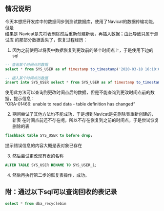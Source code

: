 ## 情况说明
今天本想把开发库中的数据同步到测试数据库，使用了Navicat的数据传输功能，但是  
结果是 Navicat是先将表删除然后重新创建新表，再插入数据；由此导致只属于测试库
的那部分数据丢失了，恢复过程经历：

1. 因为之前使用过将表中数据恢复到更改前的某个时间点上，于是使用下边的sql 

```sql
-- 查询某个时间点的数据
select * from SYS_USER as of timestamp to_timestamp('2020-03-18 16:10:00', 'yyyy-MM-dd HH24:mi:ss')

-- 插入某个时间点的数据
insert into SYS_USER select * from SYS_USER as of timestamp to_timestamp('2020-03-18 16:10:00', 'yyyy-MM-dd HH24:mi:ss');
```
使用此方法可以查询到更改时间点后的数据，但是不能查询到更改时间点前的数据，提示信息：  
“ORA-01466: unable to read data - table definition has changed”

2. 期间尝试了其他方法均不能成功，于是想到Navicat是先删除表重新创建的，新表
   在时间点前还不存在呢，所以不存在恢复到之前的时间点，于是尝试恢复删除的表

```sql
flashback table SYS_USER to before drop;
```

提示错误信息的内容大概是表对象已存在

3. 然后尝试更改现有表的名称

```sql
ALTER TABLE SYS_USER RENAME TO SYS_USER_1;
```

4. 然后再执行第二步的恢复表操作，成功。

## 附：通过以下sql可以查询回收的表记录

```sql
select * from dba_recyclebin
```
